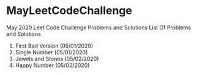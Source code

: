# MayLeetCodeChallenge
May 2020 Leet Code Challenge Problems and Solutions
List Of Problems and Solotions
1. First Bad Version (05/01/2020)
2. Single Number (05/01/2020)
3. Jewels and Stones (05/02/2020)
4. Happy Number (05/02/2020)
